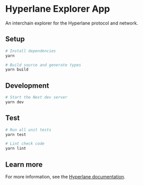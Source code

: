 # Hyperlane Explorer App

An interchain explorer for the Hyperlane protocol and network.

## Setup

```sh
# Install dependencies
yarn

# Build source and generate types
yarn build
```

## Development

```sh
# Start the Next dev server
yarn dev
```

## Test

```sh
# Run all unit tests
yarn test

# Lint check code
yarn lint
```

## Learn more

For more information, see the [Hyperlane documentation](https://docs.hyperlane.xyz).
